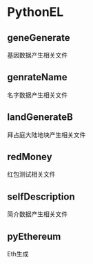 # PythonEL

## geneGenerate
基因数据产生相关文件

## genrateName
名字数据产生相关文件

## landGenerateB
拜占庭大陆地块产生相关文件

## redMoney
红包测试相关文件

## selfDescription
简介数据产生相关文件

## pyEthereum
Eth生成